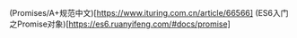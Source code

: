 (Promises/A+规范中文)[https://www.ituring.com.cn/article/66566]
(ES6入门之Promise对象)[https://es6.ruanyifeng.com/#docs/promise]